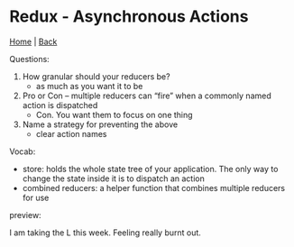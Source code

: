 # Redux - Asynchronous Actions


[Home](/README.md) | [Back](/401-main/401TableofContents.md)

Questions:

1. How granular should your reducers be?
    - as much as you want it to be
1. Pro or Con – multiple reducers can “fire” when a commonly named action is dispatched
    - Con. You want them to focus on one thing
1. Name a strategy for preventing the above
    - clear action names


Vocab: 

- store: holds the whole state tree of your application. The only way to change the state inside it is to dispatch an action
- combined reducers: a helper function that combines multiple reducers for use

preview:

I am taking the L this week. Feeling really burnt out.
